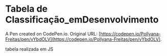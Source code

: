 # Tabela de Classificação_emDesenvolvimento

A Pen created on CodePen.io. Original URL: [https://codepen.io/Pollyana-Freitas/pen/vYbdOLV](https://codepen.io/Pollyana-Freitas/pen/vYbdOLV).

tabela realizada em JS